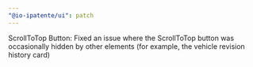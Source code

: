 ```yaml
---
"@io-ipatente/ui": patch
---
```


ScrollToTop Button: Fixed an issue where the ScrollToTop button was occasionally hidden by other elements (for example, the vehicle revision history card)
